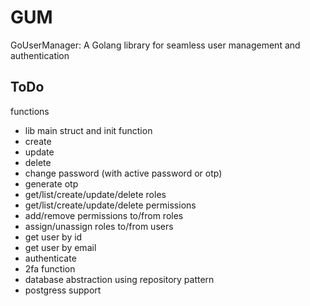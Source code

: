 # GUM
GoUserManager: A Golang library for seamless user management and authentication


## ToDo
functions
- lib main struct and init function
- create
- update
- delete
- change password (with active password or otp)
- generate otp
- get/list/create/update/delete roles
- get/list/create/update/delete permissions
- add/remove permissions to/from roles
- assign/unassign roles to/from users
- get user by id
- get user by email
- authenticate
- 2fa function
- database abstraction using repository pattern
- postgress support
